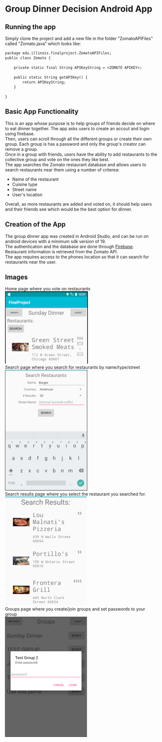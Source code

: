 # Group Dinner Decision Android App
## Running the app
Simply clone the project and add a new file in the folder "ZomatoAPIFiles" called "Zomato.java" which looks like: <br/>
```
package edu.illinois.finalproject.ZomatoAPIFiles;
public class Zomato {

    private static final String APIKeyString = <ZOMATO APIKEY>;

    public static String getAPIKey() {
        return APIKeyString;
    }

}
```

## Basic App Functionality
This is an app whose purpose is to help groups of friends decide on where to eat dinner together. The app asks users to create an accout and login using firebase.<br /> 
Then, users can scroll through all the different groups or create their own group. Each group is has a password and only the group's creator can remove a group.<br /> 
Once in a group with friends, users have the ability to add restaurants to the collective group and vote on the ones they like best.<br /> 
The app searches the Zomato restaurant database and allows users to search restaurants near them using a number of criterea:
* Name of the restaurant
* Cuisine type
* Street name
* User's location

Overall, as more restaurants are added and voted on, it should help users and their friends see which would be the best option for dinner.

## Creation of the App
The group dinner app was created in Android Studio, and can be run on android devices with a minimum sdk version of 19.<br /> 
The authentication and the database are done through [Firebase](https://firebase.google.com/).<br />
Restaurant information is retrieved from the Zomato API. <br />
The app requires access to the phones location so that it can search for restaurants near the user.

## Images
Home page where you vote on restaurants<br/>
![Home Page](Images/HomeScreen.png?raw=true)<br/>
Search page where you search for restaurants by name/type/street<br/>
![Search Page](Images/SearchScreen.png?raw=true)<br/>
Search results page where you select the restaurant you searched for.<br/>
![Search Page](Images/Search%20Results.png?raw=true)<br/>
Groups page where you create/join groups and set passwords to your group<br/>
![Groups Page](Images/GroupsPage.png?raw=true)<br/>

